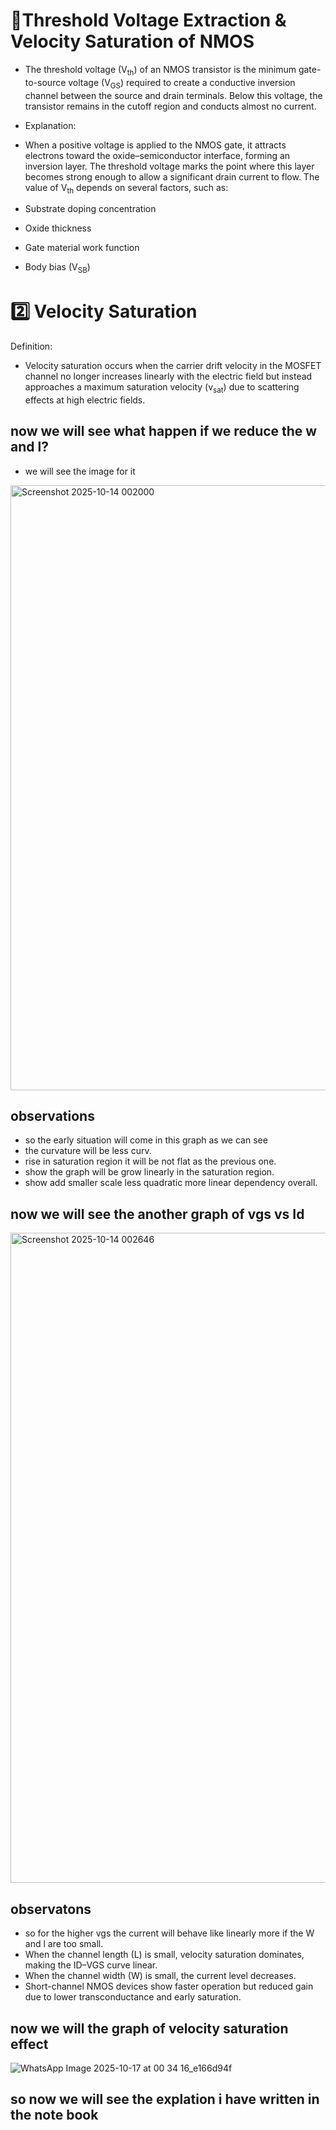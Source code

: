  # 🧠Threshold Voltage Extraction & Velocity Saturation of NMOS

  - The threshold voltage (V<sub>th</sub>) of an NMOS transistor is the minimum gate-to-source voltage (V<sub>GS</sub>) required to create a conductive inversion
    channel between the source and drain terminals. Below this voltage, the transistor remains in the cutoff region and conducts almost no current.
- Explanation:
 - When a positive voltage is applied to the NMOS gate, it attracts electrons toward the oxide–semiconductor interface, forming an inversion layer. The threshold voltage marks the point where this layer becomes strong enough to allow a significant drain current to flow.
The value of V<sub>th</sub> depends on several factors, such as:

- Substrate doping concentration

- Oxide thickness
- Gate material work function
- Body bias (V<sub>SB</sub>)

 # 2️⃣ Velocity Saturation

Definition:
- Velocity saturation occurs when the carrier drift velocity in the MOSFET channel no longer increases linearly with the electric field but instead approaches a maximum saturation velocity (v<sub>sat</sub>) due to scattering effects at high electric fields.



## now we will see what happen if we reduce the w and l?

- we will see the image for it

<img width="1683" height="968" alt="Screenshot 2025-10-14 002000" src="https://github.com/user-attachments/assets/9a782a52-d5b3-41b3-b77b-c0b23dac01b5" />

## observations 
- so the early situation will come in this graph as we can see
- the curvature will be less curv.
- rise in saturation region it will be not flat as the previous one.
- show the graph will be grow linearly in the saturation region.
- show add smaller scale less quadratic more linear dependency overall.

## now we will see the another graph of vgs vs Id


<img width="1724" height="1040" alt="Screenshot 2025-10-14 002646" src="https://github.com/user-attachments/assets/0e520b3b-bbe4-423f-a676-2c2e47f6d16c" />


## observatons 
- so for the higher vgs the current will behave like linearly more if the W and l are too small.
- When the channel length (L) is small, velocity saturation dominates, making the ID–VGS curve linear.
- When the channel width (W) is small, the current level decreases.
- Short-channel NMOS devices show faster operation but reduced gain due to lower transconductance and early saturation.

  

## now we will the graph of velocity saturation effect

![WhatsApp Image 2025-10-17 at 00 34 16_e166d94f](https://github.com/user-attachments/assets/ce5805fb-3d31-49dd-b249-43c37418a434)

## so now we will see the explation i have written in the note book 















  





